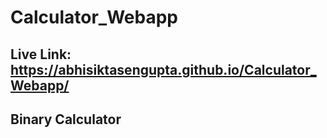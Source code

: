# Calculator_Webapp
## Live Link: https://abhisiktasengupta.github.io/Calculator_Webapp/
## Binary Calculator
